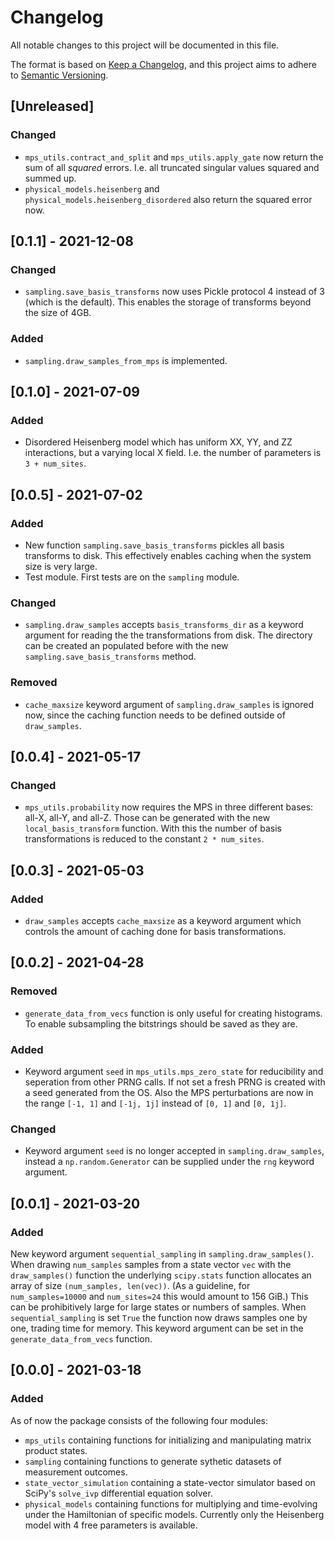 # Changelog
All notable changes to this project will be documented in this file.

The format is based on [Keep a Changelog](https://keepachangelog.com/en/1.0.0/),
and this project aims to adhere to [Semantic Versioning](https://semver.org/spec/v2.0.0.html).

## [Unreleased]
### Changed
- `mps_utils.contract_and_split` and `mps_utils.apply_gate` now return the sum of all _squared_ errors.
I.e. all truncated singular values squared and summed up.
- `physical_models.heisenberg` and `physical_models.heisenberg_disordered` also return the squared
error now.

## [0.1.1] - 2021-12-08
### Changed
- `sampling.save_basis_transforms` now uses Pickle protocol 4 instead of 3 (which is the default).
This enables the storage of transforms beyond the size of 4GB.
### Added
- `sampling.draw_samples_from_mps` is implemented.

## [0.1.0] - 2021-07-09
### Added
- Disordered Heisenberg model which has uniform XX, YY, and ZZ interactions, but a varying local X field.
I.e. the number of parameters is `3 + num_sites`.

## [0.0.5] - 2021-07-02
### Added
- New function `sampling.save_basis_transforms` pickles all basis transforms to disk. This effectively
enables caching when the system size is very large.
- Test module. First tests are on the `sampling` module.
### Changed
- `sampling.draw_samples` accepts `basis_transforms_dir` as a keyword argument for reading the
the transformations from disk. The directory can be created an populated before with the new
`sampling.save_basis_transforms` method.
### Removed
- `cache_maxsize` keyword argument of `sampling.draw_samples` is ignored now, since the caching
function needs to be defined outside of `draw_samples`.

## [0.0.4] - 2021-05-17
### Changed
- `mps_utils.probability` now requires the MPS in three different bases: all-X, all-Y, and all-Z.
Those can be generated with the new `local_basis_transform` function. With this the number of basis
transformations is reduced to the constant `2 * num_sites`.

## [0.0.3] - 2021-05-03
### Added
- `draw_samples` accepts `cache_maxsize` as a keyword argument which controls the amount of caching
done for basis transformations.

## [0.0.2] - 2021-04-28
### Removed
- `generate_data_from_vecs` function is only useful for creating histograms. To enable subsampling
the bitstrings should be saved as they are.
### Added
- Keyword argument `seed` in `mps_utils.mps_zero_state` for reducibility and seperation from other
PRNG calls. If not set a fresh PRNG is created with a seed generated from the OS. Also the MPS
perturbations are now in the range `[-1, 1]` and `[-1j, 1j]` instead of `[0, 1]` and `[0, 1j]`.
### Changed
- Keyword argument `seed` is no longer accepted in `sampling.draw_samples`, instead a `np.random.Generator`
can be supplied under the `rng` keyword argument.

## [0.0.1] - 2021-03-20
### Added
New keyword argument `sequential_sampling` in `sampling.draw_samples()`.
When drawing `num_samples` samples from a state vector `vec` with the `draw_samples()`
function the underlying `scipy.stats` function allocates an array of size `(num_samples, len(vec))`.
(As a guideline, for `num_samples=10000` and `num_sites=24` this would amount to 156 GiB.)
This can be prohibitively large for large states or numbers of samples.
When `sequential_sampling` is set `True` the function now draws samples one by one, trading time for
memory.
This keyword argument can be set in the `generate_data_from_vecs` function.

## [0.0.0] - 2021-03-18
### Added
As of now the package consists of the following four modules:
- `mps_utils` containing functions for initializing and manipulating matrix product states.
- `sampling` containing functions to generate sythetic datasets of measurement outcomes.
- `state_vector_simulation` containing a state-vector simulator based on SciPy's `solve_ivp`
differential equation solver.
- `physical_models` containing functions for multiplying and time-evolving under the Hamiltonian
of specific models. Currently only the Heisenberg model with 4 free parameters is available.